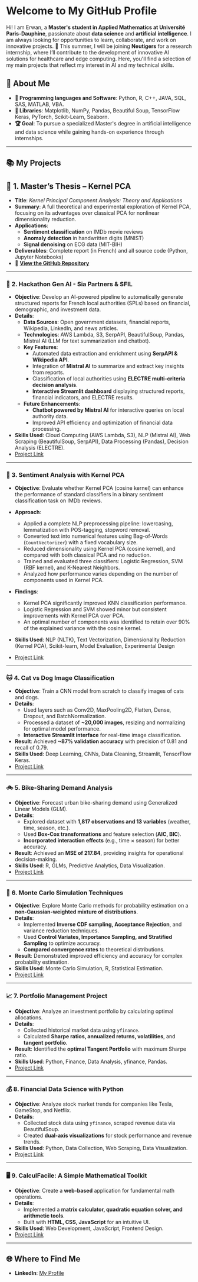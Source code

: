 
# **Welcome to My GitHub Profile**

Hi! I am Erwan, a **Master's student in Applied Mathematics at Université Paris-Dauphine**, passionate about **data science** and **artificial intelligence**. I am always looking for opportunities to learn, collaborate, and work on innovative projects. 
🎯 This summer, I will be joining **Neutigers** for a research internship, where I’ll contribute to the development of innovative AI solutions for healthcare and edge computing.
Here, you'll find a selection of my main projects that reflect my interest in AI and my technical skills.

## 🎨 About Me  

- **🔧 Programming languages and Software**: Python, R, C++, JAVA, SQL, SAS, MATLAB, VBA.  
- **🔬 Libraries**: Matplotlib, NumPy, Pandas, Beautiful Soup, TensorFlow Keras, PyTorch, Scikit-Learn, Seaborn.  
- **🏆 Goal**: To pursue a specialized Master's degree in artificial intelligence and data science while gaining hands-on experience through internships.  

---

## 📚 **My Projects**  

## 📘 **1. Master’s Thesis – Kernel PCA**  
- **Title**: *Kernel Principal Component Analysis: Theory and Applications*  
- **Summary**: A full theoretical and experimental exploration of Kernel PCA, focusing on its advantages over classical PCA for nonlinear dimensionality reduction.  
- **Applications**:  
  - **Sentiment classification** on IMDb movie reviews  
  - **Anomaly detection** in handwritten digits (MNIST)  
  - **Signal denoising** on ECG data (MIT-BIH)  
- **Deliverables**: Complete report (in French) and all source code (Python, Jupyter Notebooks)  
- 🔗 [**View the GitHub Repository**](https://github.com/ErwanR123/Master-Thesis-Kernel-PCA/tree/main)

---

### 🚀 **2. Hackathon Gen AI - Sia Partners & SFIL**  

- **Objective**: Develop an AI-powered pipeline to automatically generate structured reports for French local authorities (SPLs) based on financial, demographic, and investment data.  
- **Details**:  
  - **Data Sources**: Open government datasets, financial reports, Wikipedia, LinkedIn, and news articles.  
  - **Technologies**: AWS Lambda, S3, SerpAPI, BeautifulSoup, Pandas, Mistral AI (LLM for text summarization and chatbot).  
  - **Key Features**:  
    - Automated data extraction and enrichment using **SerpAPI & Wikipedia API**.  
    - Integration of **Mistral AI** to summarize and extract key insights from reports.  
    - Classification of local authorities using **ELECTRE multi-criteria decision analysis**.  
    - **Interactive Streamlit dashboard** displaying structured reports, financial indicators, and ELECTRE results.  
  - **Future Enhancements**:  
    - **Chatbot powered by Mistral AI** for interactive queries on local authority data.  
    - Improved API efficiency and optimization of financial data processing.  
- **Skills Used**: Cloud Computing (AWS Lambda, S3), NLP (Mistral AI), Web Scraping (BeautifulSoup, SerpAPI), Data Processing (Pandas), Decision Analysis (ELECTRE).  
- [Project Link](https://github.com/ErwanR123/Hackathon_Gen_AI_SIA_Partners_Silf/tree/main)

---
### 🧠 3. Sentiment Analysis with Kernel PCA

- **Objective**: Evaluate whether Kernel PCA (cosine kernel) can enhance the performance of standard classifiers in a binary sentiment classification task on IMDb reviews.
- **Approach**:  
  - Applied a complete NLP preprocessing pipeline: lowercasing, lemmatization with POS-tagging, stopword removal.  
  - Converted text into numerical features using Bag-of-Words (`CountVectorizer`) with a fixed vocabulary size.  
  - Reduced dimensionality using Kernel PCA (cosine kernel), and compared with both classical PCA and no reduction.  
  - Trained and evaluated three classifiers: Logistic Regression, SVM (RBF kernel), and K-Nearest Neighbors.  
  - Analyzed how performance varies depending on the number of components used in Kernel PCA.
- **Findings**:  
  - Kernel PCA significantly improved KNN classification performance.  
  - Logistic Regression and SVM showed minor but consistent improvements with Kernel PCA over PCA.  
  - An optimal number of components was identified to retain over 90% of the explained variance with the cosine kernel.
- **Skills Used**: NLP (NLTK), Text Vectorization, Dimensionality Reduction (Kernel PCA), Scikit-learn, Model Evaluation, Experimental Design

- [Project Link](https://github.com/ErwanR123/Sentiment-Analysis-on-IMDb-Movie-Reviews-using-Kernel-PCA)
---

### 🐱 **4. Cat vs Dog Image Classification**  
- **Objective**: Train a CNN model from scratch to classify images of cats and dogs.  
- **Details**:  
  - Used layers such as Conv2D, MaxPooling2D, Flatten, Dense, Dropout, and BatchNormalization.  
  - Processed a dataset of **~20,000 images**, resizing and normalizing for optimal model performance.  
  - **Interactive Streamlit interface** for real-time image classification.  
- **Result**: Achieved **~87% validation accuracy** with precision of 0.81 and recall of 0.79.  
- **Skills Used**: Deep Learning, CNNs, Data Cleaning, Streamlit, TensorFlow Keras.  
- [Project Link](https://github.com/ErwanR123/Deep_Learning-Based_Cat_and_Dog_Image_Classifier_with_Interactive_Streamlit_Interface)  

---

### 🚲 **5. Bike-Sharing Demand Analysis**  
- **Objective**: Forecast urban bike-sharing demand using Generalized Linear Models (GLM).  
- **Details**:  
  - Explored dataset with **1,817 observations and 13 variables** (weather, time, season, etc.).  
  - Used **Box-Cox transformations** and feature selection (**AIC, BIC**).  
  - **Incorporated interaction effects** (e.g., time × season) for better accuracy.  
- **Result**: Achieved an **MSE of 217.84**, providing insights for operational decision-making.  
- **Skills Used**: R, GLMs, Predictive Analytics, Data Visualization.  
- [Project Link](https://github.com/ErwanR123/Analysis_and_Modeling_of_Bike_Sharing_Demand_Using_GLM/tree/main)  

---

### 🎲 **6. Monte Carlo Simulation Techniques**  
- **Objective**: Explore Monte Carlo methods for probability estimation on a **non-Gaussian-weighted mixture of distributions**.  
- **Details**:  
  - Implemented **Inverse CDF sampling, Acceptance Rejection**, and variance reduction techniques.  
  - Used **Control Variates, Importance Sampling, and Stratified Sampling** to optimize accuracy.  
  - **Compared convergence rates** to theoretical distributions.  
- **Result**: Demonstrated improved efficiency and accuracy for complex probability estimation.  
- **Skills Used**: Monte Carlo Simulation, R, Statistical Estimation.  
- [Project Link](https://github.com/ErwanR123/Monte_Carlo_Project)  

---

### 📈 **7. Portfolio Management Project**  
- **Objective**: Analyze an investment portfolio by calculating optimal allocations.  
- **Details**:  
  - Collected historical market data using `yfinance`.  
  - Calculated **Sharpe ratios, annualized returns, volatilities**, and **tangent portfolio**.  
- **Result**: Identified the **optimal Tangent Portfolio** with maximum Sharpe ratio.  
- **Skills Used**: Python, Finance, Data Analysis, yfinance, Pandas.  
- [Project Link](https://github.com/ErwanR123/Portfolio_Management_Project)  

---

### 💰 **8. Financial Data Science with Python**  
- **Objective**: Analyze stock market trends for companies like Tesla, GameStop, and Netflix.  
- **Details**:  
  - Collected stock data using `yfinance`, scraped revenue data via BeautifulSoup.  
  - Created **dual-axis visualizations** for stock performance and revenue trends.  
- **Skills Used**: Python, Data Collection, Web Scraping, Data Visualization.  
- [Project Link](https://github.com/ErwanR123/Financial-Data-Science-with-Python-Coursera-Project)  

---

### 🖥️ **9. CalculFacile: A Simple Mathematical Toolkit**  
- **Objective**: Create a **web-based** application for fundamental math operations.  
- **Details**:  
  - Implemented a **matrix calculator, quadratic equation solver, and arithmetic tools**.  
  - Built with **HTML, CSS, JavaScript** for an intuitive UI.  
- **Skills Used**: Web Development, JavaScript, Frontend Design.  
- [Project Link](https://github.com/ErwanR123/First-Web-project-2021-/tree/main)  

---

## 🌐 **Where to Find Me**  

- **LinkedIn**: [My Profile](https://www.linkedin.com/in/erwan-ouabdesselam/)

